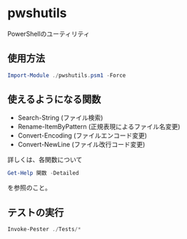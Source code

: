 # pwshutils
PowerShellのユーティリティ

## 使用方法

```powershell
Import-Module ./pwshutils.psm1 -Force
```

## 使えるようになる関数

* Search-String (ファイル検索)
* Rename-ItemByPattern (正規表現によるファイル名変更)
* Convert-Encoding (ファイルエンコード変更)
* Convert-NewLine (ファイル改行コード変更)

詳しくは、各関数について

```powershell
Get-Help 関数 -Detailed
```

を参照のこと。

## テストの実行

```powershell
Invoke-Pester ./Tests/*
```
